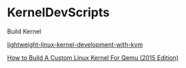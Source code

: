 # KernelDevScripts


Build Kernel

[lightweight-linux-kernel-development-with-kvm](https://blog.nelhage.com/2013/12/lightweight-linux-kernel-development-with-kvm/)


[How to Build A Custom Linux Kernel For Qemu (2015 Edition)](http://mgalgs.github.io/2015/05/16/how-to-build-a-custom-linux-kernel-for-qemu-2015-edition.html)
